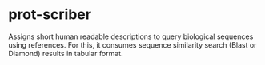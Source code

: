 # prot-scriber
Assigns short human readable descriptions to query biological sequences using references. For this, it consumes sequence similarity search (Blast or Diamond) results in tabular format.
